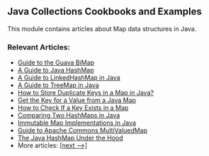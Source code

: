 ## Java Collections Cookbooks and Examples

This module contains articles about Map data structures in Java.

### Relevant Articles: 
- [Guide to the Guava BiMap](https://www.baeldung.com/guava-bimap)
- [A Guide to Java HashMap](https://www.baeldung.com/java-hashmap)
- [A Guide to LinkedHashMap in Java](https://www.baeldung.com/java-linked-hashmap)
- [A Guide to TreeMap in Java](https://www.baeldung.com/java-treemap)
- [How to Store Duplicate Keys in a Map in Java?](https://www.baeldung.com/java-map-duplicate-keys)
- [Get the Key for a Value from a Java Map](https://www.baeldung.com/java-map-key-from-value)
- [How to Check If a Key Exists in a Map](https://www.baeldung.com/java-map-key-exists)
- [Comparing Two HashMaps in Java](https://www.baeldung.com/java-compare-hashmaps)
- [Immutable Map Implementations in Java](https://www.baeldung.com/java-immutable-maps) 
- [Guide to Apache Commons MultiValuedMap](https://www.baeldung.com/apache-commons-multi-valued-map)
- [The Java HashMap Under the Hood](https://www.baeldung.com/java-hashmap-advanced)
- More articles: [[next -->]](/../java-collections-maps-2)
